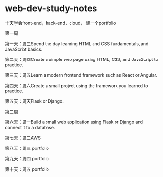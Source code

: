 # web-dev-study-notes

十天学会front-end，back-end，cloud， 建一个portfolio

第一周

第一天：周三Spend the day learning HTML and CSS fundamentals, and JavaScript basics.

第二天：周四Create a simple web page using HTML, CSS, and JavaScript to practice.

第三天：周五Learn a modern frontend framework such as React or Angular.

第四天：周六Create a small project using the framework you learned to practice.

第五天：周天Flask or Django.


第二周 

第六天：周一Build a small web application using Flask or Django and connect it to a database.

第七天：周二AWS 

第八天：周三 portfolio

第九天：周四 portfolio

第十天：周五 portfolio


